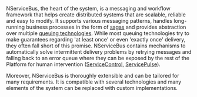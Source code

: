 NServiceBus, the heart of the system, is a messaging and workflow framework that helps create distributed systems that are scalable, reliable and easy to modify. It supports various messaging patterns, handles long-running business processes in the form of [sagas](/nservicebus/sagas) and provides abstraction over multiple [queuing technologies](/transports/). While most queuing technologies try to make guarantees regarding 'at least once' or even 'exactly once' delivery, they often fall short of this promise. NServiceBus contains mechanisms to automatically solve intermittent delivery problems by retrying messages and falling back to an error queue where they can be exposed by the rest of the Platform for human intervention ([ServiceControl](/servicecontrol/), [ServicePulse](/servicepulse/)).

Moreover, NServiceBus is thoroughly extensible and can be tailored for many requirements. It is compatible with several technologies and many elements of the system can be replaced with custom implementations.
